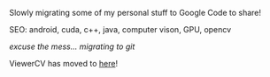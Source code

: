 Slowly migrating some of my personal stuff to Google Code to share!

SEO: android, cuda, c++, java, computer vison, GPU, opencv


_excuse the mess... migrating to git_

ViewerCV has moved to [here](https://code.google.com/p/viewercv)!